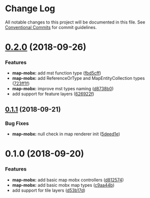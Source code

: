 # Change Log

All notable changes to this project will be documented in this file.
See [Conventional Commits](https://conventionalcommits.org) for commit guidelines.

<a name="0.2.0"></a>
# [0.2.0](http:///work/devel/js/./cgi-eo.origin/compare/@cgi-eo/map-mobx@0.1.1...@cgi-eo/map-mobx@0.2.0) (2018-09-26)


### Features

* **map-mobx:** add mst function type ([fbd5cff](http:///work/devel/js/./cgi-eo.origin/commits/fbd5cff))
* **map-mobx:** add ReferenceOrType and MapEntityCollection types ([723ff1f](http:///work/devel/js/./cgi-eo.origin/commits/723ff1f))
* **map-mobx:** improve mst types naming ([d8738b0](http:///work/devel/js/./cgi-eo.origin/commits/d8738b0))
* add support for feature layers ([626922f](http:///work/devel/js/./cgi-eo.origin/commits/626922f))





<a name="0.1.1"></a>
## [0.1.1](http:///work/devel/js/./cgi-eo.origin/compare/@cgi-eo/map-mobx@0.1.0...@cgi-eo/map-mobx@0.1.1) (2018-09-21)


### Bug Fixes

* **map-mobx:** null check in map renderer init ([5deed1e](http:///work/devel/js/./cgi-eo.origin/commits/5deed1e))





<a name="0.1.0"></a>
# 0.1.0 (2018-09-20)


### Features

* **map-mobx:** add basic map mobx controllers ([d812574](http:///work/devel/js/./cgi-eo.origin/commits/d812574))
* **map-mobx:** add basic mobx map types ([c9aa44b](http:///work/devel/js/./cgi-eo.origin/commits/c9aa44b))
* add support for tile layers ([d53b17d](http:///work/devel/js/./cgi-eo.origin/commits/d53b17d))
